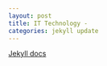 ```yaml
---
layout: post
title: IT Technology -
categories: jekyll update
---
```


[Jekyll docs][jekyll-docs]

[jekyll-docs]: https://yutanghe.github.io/TerryTopGroupAssignment2/jekyll/update/2021/07/18/IT_Technology_Machine_Learning.html
